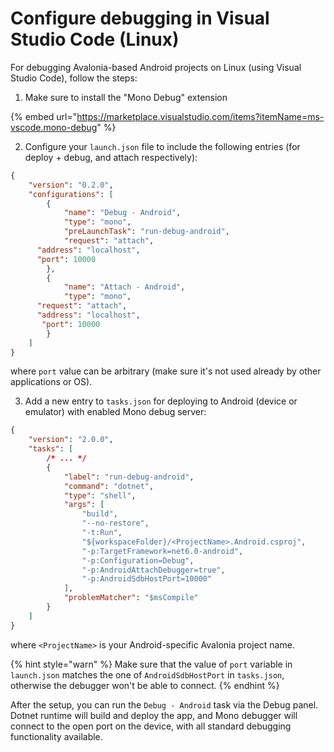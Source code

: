 # Configure debugging in Visual Studio Code (Linux)

For debugging Avalonia-based Android projects on Linux (using Visual Studio Code), follow the steps:

1. Make sure to install the "Mono Debug" extension

{% embed url="https://marketplace.visualstudio.com/items?itemName=ms-vscode.mono-debug" %}

2. Configure your `launch.json` file to include the following entries (for deploy + debug, and attach respectively):

```json
{
	"version": "0.2.0",
	"configurations": [
		{
			"name": "Debug - Android",
			"type": "mono",
			"preLaunchTask": "run-debug-android",
			"request": "attach",
      "address": "localhost",
      "port": 10000
		},
		{
			"name": "Attach - Android",
			"type": "mono",
      "request": "attach",
      "address": "localhost",
       "port": 10000
		}
	]
}
```
where `port` value can be arbitrary (make sure it's not used already by other applications or OS).

3. Add a new entry to `tasks.json` for deploying to Android (device or emulator) with enabled Mono debug server:

```json
{
	"version": "2.0.0",
	"tasks": [
		/* ... */
		{
			"label": "run-debug-android",
			"command": "dotnet",
			"type": "shell",
			"args": [
				"build",
				"--no-restore",
				"-t:Run",
				"${workspaceFolder}/<ProjectName>.Android.csproj",
				"-p:TargetFramework=net6.0-android",
				"-p:Configuration=Debug",
				"-p:AndroidAttachDebugger=true",
				"-p:AndroidSdbHostPort=10000"
			],
			"problemMatcher": "$msCompile"
		}
	]
}
```
where `<ProjectName>` is your Android-specific Avalonia project name.

{% hint style="warn" %}
Make sure that the value of `port` variable in `launch.json` matches the one of `AndroidSdbHostPort` in `tasks.json`, otherwise the debugger won't be able to connect.
{% endhint %}

After the setup, you can run the `Debug - Android` task via the Debug panel. Dotnet runtime will build and deploy the app, and Mono debugger will connect to the open port on the device, with all standard debugging functionality available.
